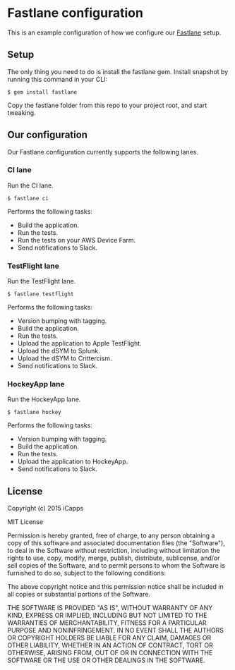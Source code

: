 # Fastlane configuration

This is an example configuration of how we configure our [Fastlane](http://fastlane.tools) setup.

## Setup

The only thing you need to do is install the fastlane gem. Install snapshot by running this command in your CLI:

```
$ gem install fastlane
```

Copy the fastlane folder from this repo to your project root, and start tweaking.

## Our configuration

Our Fastlane configuration currently supports the following lanes.

### CI lane

Run the CI lane.

    $ fastlane ci

Performs the following tasks:

- Build the application.
- Run the tests.
- Run the tests on your AWS Device Farm.
- Send notifications to Slack.

### TestFlight lane

Run the TestFlight lane.

    $ fastlane testflight

Performs the following tasks:

- Version bumping with tagging.
- Build the application.
- Run the tests.
- Upload the application to Apple TestFlight.
- Upload the dSYM to Splunk.
- Upload the dSYM to Crittercism.
- Send notifications to Slack.

### HockeyApp lane

Run the HockeyApp lane.

    $ fastlane hockey

Performs the following tasks:

- Version bumping with tagging.
- Build the application.
- Run the tests.
- Upload the application to HockeyApp.
- Send notifications to Slack.

## License

Copyright (c) 2015 iCapps

MIT License

Permission is hereby granted, free of charge, to any person obtaining a copy of this software and associated documentation files (the "Software"), to deal in the Software without restriction, including without limitation the rights to use, copy, modify, merge, publish, distribute, sublicense, and/or sell copies of the Software, and to permit persons to whom the Software is furnished to do so, subject to the following conditions:

The above copyright notice and this permission notice shall be included in all copies or substantial portions of the Software.

THE SOFTWARE IS PROVIDED "AS IS", WITHOUT WARRANTY OF ANY KIND, EXPRESS OR IMPLIED, INCLUDING BUT NOT LIMITED TO THE WARRANTIES OF MERCHANTABILITY, FITNESS FOR A PARTICULAR PURPOSE AND NONINFRINGEMENT. IN NO EVENT SHALL THE AUTHORS OR COPYRIGHT HOLDERS BE LIABLE FOR ANY CLAIM, DAMAGES OR OTHER LIABILITY, WHETHER IN AN ACTION OF CONTRACT, TORT OR OTHERWISE, ARISING FROM, OUT OF OR IN CONNECTION WITH THE SOFTWARE OR THE USE OR OTHER DEALINGS IN THE SOFTWARE.
